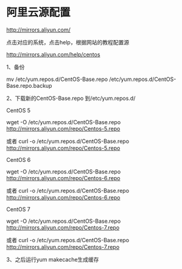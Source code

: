 # 阿里云源配置
http://mirrors.aliyun.com/

点击对应的系统，点击help，根据网站的教程配置源

http://mirrors.aliyun.com/help/centos

1、备份

mv /etc/yum.repos.d/CentOS-Base.repo /etc/yum.repos.d/CentOS-Base.repo.backup

2、下载新的CentOS-Base.repo 到/etc/yum.repos.d/

CentOS 5

wget -O /etc/yum.repos.d/CentOS-Base.repo http://mirrors.aliyun.com/repo/Centos-5.repo

或者
curl -o /etc/yum.repos.d/CentOS-Base.repo http://mirrors.aliyun.com/repo/Centos-5.repo

CentOS 6

wget -O /etc/yum.repos.d/CentOS-Base.repo http://mirrors.aliyun.com/repo/Centos-6.repo

或者
curl -o /etc/yum.repos.d/CentOS-Base.repo http://mirrors.aliyun.com/repo/Centos-6.repo

CentOS 7

wget -O /etc/yum.repos.d/CentOS-Base.repo http://mirrors.aliyun.com/repo/Centos-7.repo

或者
curl -o /etc/yum.repos.d/CentOS-Base.repo http://mirrors.aliyun.com/repo/Centos-7.repo

3、之后运行yum makecache生成缓存
